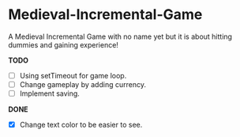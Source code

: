 # Medieval-Incremental-Game
A Medieval Incremental Game with no name yet but it is about hitting dummies and gaining experience!


**TODO**
- [ ] Using setTimeout for game loop.
- [ ] Change gameplay by adding currency.
- [ ] Implement saving.

**DONE**
- [X] Change text color to be easier to see.
